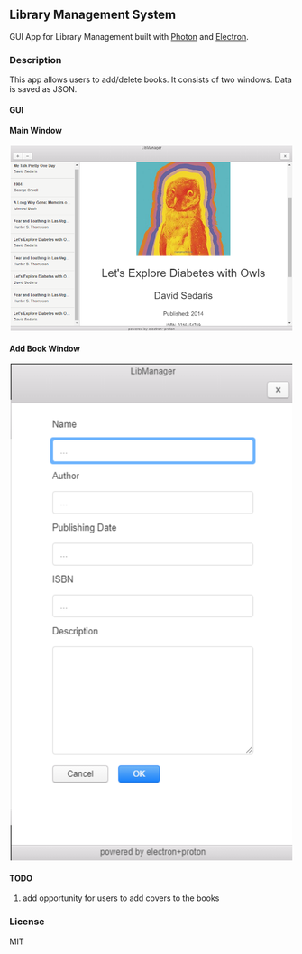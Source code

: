 
## Library Management System
GUI App for Library Management built with [Photon](https://github.com/connors/photon) and [Electron](https://github.com/electron/electron).

### Description
This app allows users to add/delete books.
It consists of two windows. Data is saved as JSON.

#### GUI 
#### Main Window
<p align="center">
  <img src="./img/gui.png" width="500">
</p>

#### Add Book Window
<p align="center">
  <img src="./img/gui2.png" width="500">
</p>

#### TODO
1. add opportunity for users to add covers to the books
### License
MIT
